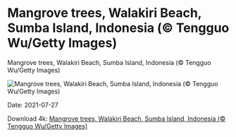 # Mangrove trees, Walakiri Beach, Sumba Island, Indonesia (© Tengguo Wu/Getty Images)

Mangrove trees, Walakiri Beach, Sumba Island, Indonesia (© Tengguo Wu/Getty Images)

![Mangrove trees, Walakiri Beach, Sumba Island, Indonesia (© Tengguo Wu/Getty Images)](https://bing.com/th?id=OHR.DancingTrees_EN-US9480266344_UHD.jpg&w=1024&h=576)

Date: 2021-07-27

Download 4k: [Mangrove trees, Walakiri Beach, Sumba Island, Indonesia (© Tengguo Wu/Getty Images)](https://bing.com/th?id=OHR.DancingTrees_EN-US9480266344_UHD.jpg)

